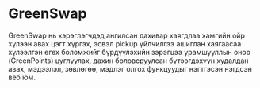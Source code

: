 # GreenSwap
GreenSwap нь хэрэглэгчдэд ангилсан дахивар хаягдлаа хамгийн ойр хүлээн авах цэгт хүргэх, эсвэл pickup үйлчилгээ ашиглан хаягаасаа хүлээлгэн өгөх боломжийг бүрдүүлэхийн зэрэгцээ урамшууллын оноо (GreenPoints) цуглуулах, дахин боловсруулсан бүтээгдэхүүн худалдан авах, мэдээлэл, зөвлөгөө, мэдлэг олгох функцуудыг нэгтгэсэн нэгдсэн веб юм.
